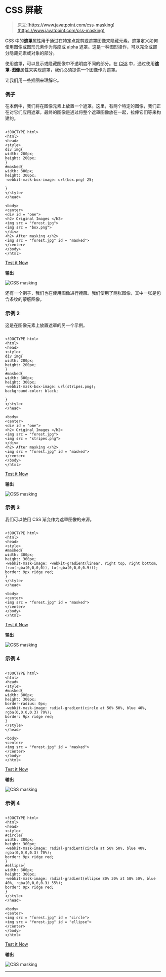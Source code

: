 # CSS 屏蔽

> 原文:[https://www.javatpoint.com/css-masking](https://www.javatpoint.com/css-masking)

CSS 中的**遮罩**属性用于通过在特定点裁剪或遮罩图像来隐藏元素。遮罩定义如何使用图像或图形元素作为亮度或 alpha 遮罩。这是一种图形操作，可以完全或部分隐藏元素或对象的部分。

使用遮罩，可以显示或隐藏图像中不透明度不同的部分。在 [CSS](https://www.javatpoint.com/css-tutorial) 中，通过使用**遮罩-图像**属性来实现遮罩，我们必须提供一个图像作为遮罩。

让我们用一些插图来理解它。

### 例子

在本例中，我们将在图像元素上放置一个遮罩。这里，有两个特定的图像，我们正在对它们应用遮罩，最终的图像是通过将整个遮罩图像放在一起，拉伸它们等来构建的。

```

<!DOCTYPE html>
<html>
<head>
<style>
div img{
width: 200px;
height: 200px;
}
#masked{
width: 300px;
height: 300px;
-webkit-mask-box-image: url(box.png) 25;

}
</style>
</head>

<body>
<center>
<div id = "one">
<h2> Original Images </h2>
<img src = "forest.jpg">
<img src = "box.png">
</div>
<h2> After masking </h2>
<img src = "forest.jpg" id = "masked">
</center>
</body>
</html>

```

[Test it Now](https://www.javatpoint.com/oprweb/test.jsp?filename=CSSmasking1)

**输出**

![CSS masking](img/593a3fb24d0583bee9e82b92d95697ac.png)

还有一个例子，我们也在使用图像进行掩蔽。我们使用了两张图像，其中一张是包含条纹的蒙版图像。

### 示例 2

这是在图像元素上放置遮罩的另一个示例。

```

<!DOCTYPE html>
<html>
<head>
<style>
div img{
width: 200px;
height: 200px;
}
#masked{
width: 300px;
height: 300px;
-webkit-mask-box-image: url(stripes.png);
background-color: black;

}
</style>
</head>

<body>
<center>
<div id = "one">
<h2> Original Images </h2>
<img src = "forest.jpg">
<img src = "stripes.png">
</div>
<h2> After masking </h2>
<img src = "forest.jpg" id = "masked">
</center>
</body>
</html>

```

[Test it Now](https://www.javatpoint.com/oprweb/test.jsp?filename=CSSmasking2)

**输出**

![CSS masking](img/448049acd4671621ffba95691eea382d.png)

### 示例 3

我们可以使用 CSS 渐变作为遮罩图像的来源。

```

<!DOCTYPE html>
<html>
<head>
<style>
#masked{
width: 300px;
height: 300px;
-webkit-mask-image: -webkit-gradient(linear, right top, right bottom, from(rgba(0,0,0,0)), to(rgba(0,0,0,0.9)));
border: 9px ridge red;
}
</style>
</head>

<body>
<center>
<img src = "forest.jpg" id = "masked">
</center>
</body>
</html>

```

[Test it Now](https://www.javatpoint.com/oprweb/test.jsp?filename=CSSmasking3)

**输出**

![CSS masking](img/b3a74a19992d2b56bd58aa1e130dda54.png)

### 示例 4

```

<!DOCTYPE html>
<html>
<head>
<style>
#masked{
width: 300px;
height: 300px;
border-radius: 0px;
-webkit-mask-image: radial-gradient(circle at 50% 50%, blue 40%, rgba(0,0,0,0.3) 70%);
border: 9px ridge red;
}
</style>
</head>

<body>
<center>
<img src = "forest.jpg" id = "masked">
</center>
</body>
</html>

```

[Test it Now](https://www.javatpoint.com/oprweb/test.jsp?filename=CSSmasking4)

**输出**

![CSS masking](img/271f54753a7ac792431903a40d342a85.png)

### 示例 4

```

<!DOCTYPE html>
<html>
<head>
<style>
#circle{
width: 300px;
height: 300px;
-webkit-mask-image: radial-gradient(circle at 50% 50%, blue 40%, rgba(0,0,0,0.3) 70%);
border: 9px ridge red;
}
#ellipse{
width: 300px;
height: 300px;
-webkit-mask-image: radial-gradient(ellipse 80% 30% at 50% 50%, blue 40%, rgba(0,0,0,0.3) 55%);
border: 9px ridge red;
}
</style>
</head>

<body>
<center>
<img src = "forest.jpg" id = "circle">
<img src = "forest.jpg" id = "ellipse">
</center>
</body>
</html>

```

[Test it Now](https://www.javatpoint.com/oprweb/test.jsp?filename=CSSmasking5)

**输出**

![CSS masking](img/2b1bf68f1378bef1d7f33fb6ead06818.png)

* * *